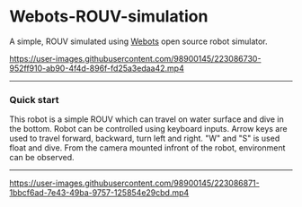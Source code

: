 # Webots-ROUV-simulation

A simple, ROUV simulated using [Webots](https://cyberbotics.com) open source robot simulator.
<!--
![preview](Pool_2.png)
-->

https://user-images.githubusercontent.com/98900145/223086730-952ff910-ab90-4f4d-896f-fd25a3edaa42.mp4

---

### Quick start

This robot is a simple ROUV which can travel on water surface and dive in the bottom. Robot can be controlled using keyboard inputs. Arrow keys are used to travel forward, backward, turn left and right. "W" and "S" is used float and dive. From the camera mounted infront of the robot, environment can be observed.

---
<!--
![preview](Pool_1.png)
-->

https://user-images.githubusercontent.com/98900145/223086871-1bbcf6ad-7e43-49ba-9757-125854e29cbd.mp4


